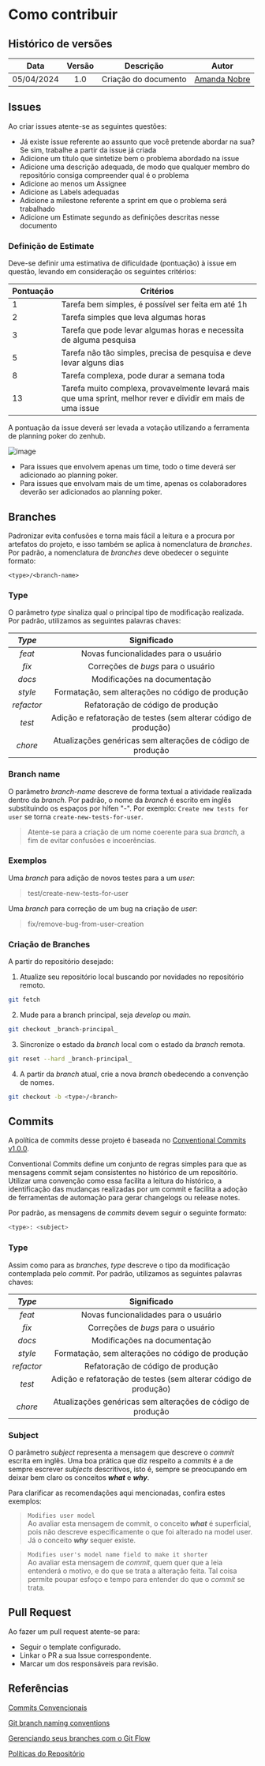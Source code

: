 # Como contribuir

## Histórico de versões

|    Data    | Versão |      Descrição       |                    Autor                     |
|:----------:|:------:|:--------------------:|:--------------------------------------------:|
| 05/04/2024 |  1.0   | Criação do documento | [Amanda Nobre](https://github.com/AmandaNbr) |

## Issues

Ao criar issues atente-se as seguintes questões:

- Já existe issue referente ao assunto que você pretende abordar na sua? Se sim, trabalhe a partir da issue já criada
- Adicione um título que sintetize bem o problema abordado na issue
- Adicione uma descrição adequada, de modo que qualquer membro do repositório consiga compreender qual é o problema
- Adicione ao menos um Assignee
- Adicione as Labels adequadas
- Adicione a milestone referente a sprint em que o problema será trabalhado
- Adicione um Estimate segundo as definições descritas nesse documento

### Definição de Estimate

Deve-se definir uma estimativa de dificuldade (pontuação) à issue em questão, levando em consideração os seguintes critérios:

Pontuação | Critérios
----------|-------------------------------------------------------------------------------------------------------------
1         | Tarefa bem simples, é possível ser feita em até 1h
2         | Tarefa simples que leva algumas horas
3         | Tarefa que pode levar algumas horas e necessita de alguma pesquisa
5         | Tarefa não tão simples, precisa de pesquisa e deve levar alguns dias
8         | Tarefa complexa, pode durar a semana toda
13        | Tarefa muito complexa, provavelmente levará mais que uma sprint, melhor rever e dividir em mais de uma issue

A pontuação da issue deverá ser levada a votação utilizando a ferramenta de planning poker do zenhub.

![image](https://user-images.githubusercontent.com/35047444/134027168-e011b3ca-7185-48d2-bcba-0ef0aa8cae68.png)

- Para issues que envolvem apenas um time, todo o time deverá ser adicionado ao planning poker.
- Para issues que envolvam mais de um time, apenas os colaboradores deverão ser adicionados ao planning poker.

## Branches

Padronizar evita confusões e torna mais fácil a leitura e a procura por artefatos do projeto, e isso também se aplica à nomenclatura de _branches_. Por padrão, a nomenclatura de _branches_ deve obedecer o seguinte formato:

`<type>/<branch-name>`

### Type

O parâmetro _type_ sinaliza qual o principal tipo de modificação realizada. Por padrão, utilizamos as seguintes palavras chaves:

|   _Type_   |                           Significado                           |
|:----------:|:---------------------------------------------------------------:|
|   _feat_   |              Novas funcionalidades para o usuário               |
|   _fix_    |               Correções de _bugs_ para o usuário                |
|   _docs_   |                  Modificações na documentação                   |
|  _style_   |        Formatação, sem alterações no código de produção         |
| _refactor_ |                Refatoração de código de produção                |
|   _test_   | Adição e refatoração de testes (sem alterar código de produção) |
|  _chore_   |   Atualizações genéricas sem alterações de código de produção   |

### Branch name

O parâmetro _branch-name_ descreve de forma textual a atividade realizada dentro da _branch_. Por padrão, o nome da _branch_ é escrito em inglês substituindo os espaços por hífen "_-_". Por exemplo: `Create new tests for user`  se torna `create-new-tests-for-user`.

> Atente-se para a criação de um nome coerente para sua _branch_, a fim de evitar confusões e incoerências.

### Exemplos

Uma _branch_ para adição de novos testes para a um _user_:
> test/create-new-tests-for-user

Uma _branch_ para correção de um bug na criação de _user_:
> fix/remove-bug-from-user-creation

### Criação de Branches

A partir do repositório desejado:

1. Atualize seu repositório local buscando por novidades no repositório remoto.
```bash
git fetch
```

2. Mude para a branch principal, seja _develop_ ou _main_.
```bash
git checkout _branch-principal_
```

3. Sincronize o estado da _branch_ local com o estado da _branch_ remota.
```bash
git reset --hard _branch-principal_
```

4. A partir da _branch_ atual, crie a nova _branch_ obedecendo a convenção de nomes.
```bash
git checkout -b <type>/<branch>
```

## Commits

A política de commits desse projeto é baseada no
[Conventional Commits v1.0.0](https://www.conventionalcommits.org/pt-br/v1.0.0/).

Conventional Commits define um conjunto de regras simples para que as mensagens
commit sejam consistentes no histórico de um repositório. Utilizar uma convenção
como essa facilita a leitura do histórico, a identificação das mudanças
realizadas por um commit e facilita a adoção de ferramentas de automação para
gerar changelogs ou release notes.

Por padrão, as mensagens de _commits_ devem seguir o seguinte formato:

```bash
<type>: <subject>
```

### Type
Assim como para as _branches_, _type_ descreve o tipo da modificação contemplada pelo _commit_. Por padrão, utilizamos as seguintes palavras chaves:

|   _Type_   |                           Significado                           |
|:----------:|:---------------------------------------------------------------:|
|   _feat_   |              Novas funcionalidades para o usuário               |
|   _fix_    |               Correções de _bugs_ para o usuário                |
|   _docs_   |                  Modificações na documentação                   |
|  _style_   |        Formatação, sem alterações no código de produção         |
| _refactor_ |                Refatoração de código de produção                |
|   _test_   | Adição e refatoração de testes (sem alterar código de produção) |
|  _chore_   |   Atualizações genéricas sem alterações de código de produção   |

### Subject

O parâmetro _subject_ representa a mensagem que descreve o _commit_ escrita em inglês. Uma boa prática que diz respeito a _commits_ é a de sempre escrever _subjects_ descritivos, isto é, sempre se preocupando em deixar bem claro os conceitos ***what*** e ***why***.

Para clarificar as recomendações aqui mencionadas, confira estes exemplos:
> `Modifies user model` <br>
> Ao avaliar esta mensagem de commit, o conceito ***what*** é superficial, pois não descreve especificamente o que foi alterado na model user.
> Já o conceito ***why*** sequer existe.

> `Modifies user's model name field to make it shorter` <br>
> Ao avaliar esta mensagem de _commit_, quem quer que a leia entenderá o motivo, e do que se trata a alteração feita. Tal coisa permite poupar esfoço e tempo para entender do que o _commit_ se trata.


## Pull Request

Ao fazer um pull request atente-se para:

- Seguir o template configurado.
- Linkar o PR a sua Issue correspondente.
- Marcar um dos responsáveis para revisão.

## Referências

[Commits Convencionais](https://www.conventionalcommits.org/pt-br/v1.0.0/)

[Git branch naming conventions](https://deepsource.io/blog/git-branch-naming-conventions/)

[Gerenciando seus branches com o Git Flow](https://tableless.com.br/git-flow-introducao/)

[Políticas do Repositório](https://github.com/fga-eps-mds/2019.2-Acacia/blob/develop/docs/policies.md)